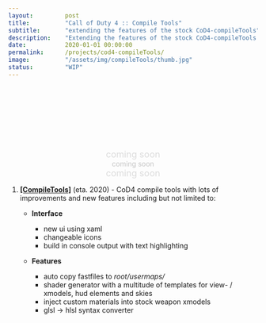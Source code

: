 ```yaml
---
layout:         post
title:          "Call of Duty 4 :: Compile Tools"
subtitle:       "extending the features of the stock CoD4-compileTools"
description:    "Extending the features of the stock CoD4-compileTools. Modern UI with a build-in console and highlighting. A Shader-generator and glsl->hlsl syntax converter."
date:           2020-01-01 00:00:00
permalink:      /projects/cod4-compileTools/
image:          "/assets/img/compileTools/thumb.jpg"
status:         "WIP"
---
```

<!-- tag for quick links so we do not show the nav -->
<a name="quicklink"></a>

<div class="content-title" align="center" style="color: #dcdcdc; font-size: 18px">
<div class="padding-1l" style="padding-top: 8rem"></div>
	coming soon
</div>

<div class="content-title" align="center" style="color: #c5c5c5">
<div class="padding-1l" style="padding-top: 0rem"></div>
	coming soon
</div>

<div class="content-title" align="center" style="color: #dcdcdc; font-size: 18px">
<div class="padding-1l" style="padding-top: 0rem"></div>
	coming soon
</div>

<div class="padding-2l"></div>

1. __[[CompileTools]](/projects/cod4-compileTools)__ (eta. 2020) - CoD4 compile tools with lots of improvements and new features including but not limited to:
	- __Interface__
	   + new ui using xaml
	   + changeable icons
	   + build in console output with text highlighting
	
	- __Features__
	   + auto copy fastfiles to _root/usermaps/_
	   + shader generator with a multitude of templates for view- / xmodels, hud elements and skies
	   + inject custom materials into stock weapon xmodels
	   + glsl -> hlsl syntax converter

